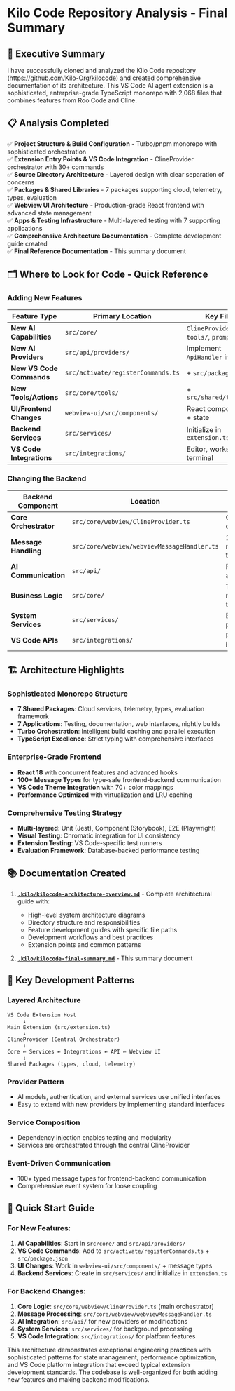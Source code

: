# Kilo Code Repository Analysis - Final Summary

## 🎯 Executive Summary

I have successfully cloned and analyzed the Kilo Code repository (https://github.com/Kilo-Org/kilocode) and created comprehensive documentation of its architecture. This VS Code AI agent extension is a sophisticated, enterprise-grade TypeScript monorepo with 2,068 files that combines features from Roo Code and Cline.

## 📋 Analysis Completed

✅ **Project Structure & Build Configuration** - Turbo/pnpm monorepo with sophisticated orchestration  
✅ **Extension Entry Points & VS Code Integration** - ClineProvider orchestrator with 30+ commands  
✅ **Source Directory Architecture** - Layered design with clear separation of concerns  
✅ **Packages & Shared Libraries** - 7 packages supporting cloud, telemetry, types, evaluation  
✅ **Webview UI Architecture** - Production-grade React frontend with advanced state management  
✅ **Apps & Testing Infrastructure** - Multi-layered testing with 7 supporting applications  
✅ **Comprehensive Architecture Documentation** - Complete development guide created  
✅ **Final Reference Documentation** - This summary document  

## 🗂️ Where to Look for Code - Quick Reference

### **Adding New Features**

| Feature Type | Primary Location | Key Files |
|--------------|------------------|-----------| 
| **New AI Capabilities** | `src/core/` | `ClineProvider.ts`, `tools/`, `prompts/` |
| **New AI Providers** | `src/api/providers/` | Implement `ApiHandler` interface |
| **New VS Code Commands** | `src/activate/registerCommands.ts` | + `src/package.json` |
| **New Tools/Actions** | `src/core/tools/` | + `src/shared/tools.ts` |
| **UI/Frontend Changes** | `webview-ui/src/components/` | React components + state |
| **Backend Services** | `src/services/` | Initialize in `extension.ts` |
| **VS Code Integrations** | `src/integrations/` | Editor, workspace, terminal |

### **Changing the Backend**

| Backend Component | Location | Purpose |
|-------------------|----------|---------| 
| **Core Orchestrator** | `src/core/webview/ClineProvider.ts` | Central control hub |
| **Message Handling** | `src/core/webview/webviewMessageHandler.ts` | 100+ message types |
| **AI Communication** | `src/api/` | Provider abstractions |
| **Business Logic** | `src/core/` | Task management, tools |
| **System Services** | `src/services/` | Background processing |
| **VS Code APIs** | `src/integrations/` | Platform integration |

## 🏗️ Architecture Highlights

### **Sophisticated Monorepo Structure**
- **7 Shared Packages**: Cloud services, telemetry, types, evaluation framework
- **7 Applications**: Testing, documentation, web interfaces, nightly builds  
- **Turbo Orchestration**: Intelligent build caching and parallel execution
- **TypeScript Excellence**: Strict typing with comprehensive interfaces

### **Enterprise-Grade Frontend**
- **React 18** with concurrent features and advanced hooks
- **100+ Message Types** for type-safe frontend-backend communication
- **VS Code Theme Integration** with 70+ color mappings
- **Performance Optimized** with virtualization and LRU caching

### **Comprehensive Testing Strategy**
- **Multi-layered**: Unit (Jest), Component (Storybook), E2E (Playwright)
- **Visual Testing**: Chromatic integration for UI consistency
- **Extension Testing**: VS Code-specific test runners
- **Evaluation Framework**: Database-backed performance testing

## 📚 Documentation Created

1. **[`.kilo/kilocode-architecture-overview.md`](.kilo/kilocode-architecture-overview.md)** - Complete architectural guide with:
   - High-level system architecture diagrams
   - Directory structure and responsibilities  
   - Feature development guides with specific file paths
   - Development workflows and best practices
   - Extension points and common patterns

2. **[`.kilo/kilocode-final-summary.md`](.kilo/kilocode-final-summary.md)** - This summary document

## 🚀 Key Development Patterns

### **Layered Architecture**
```
VS Code Extension Host
     ↓
Main Extension (src/extension.ts)
     ↓
ClineProvider (Central Orchestrator)
     ↓
Core ← Services ← Integrations ← API ← Webview UI
     ↓
Shared Packages (types, cloud, telemetry)
```

### **Provider Pattern**
- AI models, authentication, and external services use unified interfaces
- Easy to extend with new providers by implementing standard interfaces

### **Service Composition**
- Dependency injection enables testing and modularity
- Services are orchestrated through the central ClineProvider

### **Event-Driven Communication**
- 100+ typed message types for frontend-backend communication
- Comprehensive event system for loose coupling

## 🎯 Quick Start Guide

### **For New Features:**
1. **AI Capabilities**: Start in `src/core/` and `src/api/providers/`
2. **VS Code Commands**: Add to `src/activate/registerCommands.ts` + `src/package.json`
3. **UI Changes**: Work in `webview-ui/src/components/` + message types
4. **Backend Services**: Create in `src/services/` and initialize in `extension.ts`

### **For Backend Changes:**
1. **Core Logic**: `src/core/webview/ClineProvider.ts` (main orchestrator)
2. **Message Processing**: `src/core/webview/webviewMessageHandler.ts` 
3. **AI Integration**: `src/api/` for new providers or modifications
4. **System Services**: `src/services/` for background processing
5. **VS Code Integration**: `src/integrations/` for platform features

This architecture demonstrates exceptional engineering practices with sophisticated patterns for state management, performance optimization, and VS Code platform integration that exceed typical extension development standards. The codebase is well-organized for both adding new features and making backend modifications.